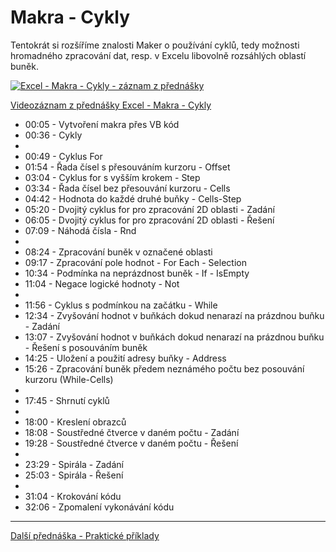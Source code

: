 # Makra - Cykly

Tentokrát si rozšíříme znalosti Maker o používání cyklů, tedy možnosti hromadného zpracování dat, resp. v Excelu libovolně rozsáhlých oblastí buněk.

[![Excel - Makra - Cykly - záznam z přednášky](https://img.youtube.com/vi/FWgVIje0NVw/0.jpg)](https://youtu.be/FWgVIje0NVw)

[Videozáznam z přednášky Excel - Makra - Cykly](https://youtu.be/FWgVIje0NVw)

* 00:05 - Vytvoření makra přes VB kód
* 00:36 - Cykly
* 
* 00:49 - Cyklus For
* 01:54 - Řada čísel s přesouváním kurzoru - Offset
* 03:04 - Cyklus for s vyšším krokem - Step
* 03:34 - Řada čísel bez přesouvání kurzoru - Cells
* 04:42 - Hodnota do každé druhé buňky - Cells-Step
* 05:20 - Dvojitý cyklus for pro zpracování 2D oblasti - Zadání
* 06:05 - Dvojitý cyklus for pro zpracování 2D oblasti - Řešení
* 07:09 - Náhodá čísla - Rnd
* 
* 08:24 - Zpracování buněk v označené oblasti
* 09:17 - Zpracování pole hodnot - For Each - Selection
* 10:34 - Podmínka na neprázdnost buněk - If - IsEmpty
* 11:04 - Negace logické hodnoty - Not
* 
* 11:56 - Cyklus s podmínkou na začátku - While
* 12:34 - Zvyšování hodnot v buňkách dokud nenarazí na prázdnou buňku - Zadání
* 13:07 - Zvyšování hodnot v buňkách dokud nenarazí na prázdnou buňku - Řešení s posouváním buněk
* 14:25 - Uložení a použití adresy buňky - Address
* 15:26 - Zpracování buněk předem neznámého počtu bez posouvání kurzoru (While-Cells)
* 
* 17:45 - Shrnutí cyklů
* 
* 18:00 - Kreslení obrazců
* 18:08 - Soustředné čtverce v daném počtu - Zadání
* 19:28 - Soustředné čtverce v daném počtu - Řešení
* 
* 23:29 - Spirála - Zadání
* 25:03 - Spirála - Řešení
* 
* 31:04 - Krokování kódu
* 32:06 - Zpomalení vykonávání kódu

---

[Další přednáška - Praktické příklady](https://github.com/PetrVobornik/prednasky/tree/master/Excel/11-PraktickePriklady)
